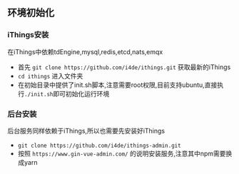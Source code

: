 ## 环境初始化

### iThings安装

在iThings中依赖tdEngine,mysql,redis,etcd,nats,emqx

* 首先 `git clone https://github.com/i4de/ithings.git` 获取最新的iThings
* `cd ithings` 进入文件夹
* 在初始目录中提供了init.sh脚本,注意需要root权限,目前支持ubuntu,直接执行`./init.sh`即可初始化运行环境

### 后台安装

后台服务同样依赖于iThings,所以也需要先安装好iThings

* `git clone https://github.com/i4de/ithings-admin.git`
* 按照 `https://www.gin-vue-admin.com/` 的说明安装服务,注意其中npm需要换成yarn
